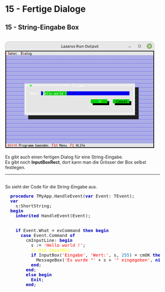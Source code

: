 # 15 - Fertige Dialoge
## 15 - String-Eingabe Box
<br>
<img src="image.png" alt="Selfhtml"><br><br>
Es gibt auch einen fertigen Dialog für eine String-Eingabe.<br>
Es gibt noch <b>InputBoxRect</b>, dort kann man die Grösser der Box selbst festlegen.<br>
<hr><br>
So sieht der Code für die String-Eingabe aus.<br>
<pre><code=pascal>  <b><font color="0000BB">procedure</font></b> TMyApp.HandleEvent(<b><font color="0000BB">var</font></b> Event: TEvent);
  <b><font color="0000BB">var</font></b>
    s:ShortString;
  <b><font color="0000BB">begin</font></b>
    <b><font color="0000BB">inherited</font></b> HandleEvent(Event);
<br>
    <b><font color="0000BB">if</font></b> Event.What = evCommand <b><font color="0000BB">then</font></b> <b><font color="0000BB">begin</font></b>
      <b><font color="0000BB">case</font></b> Event.Command <b><font color="0000BB">of</font></b>
        cmInputLine: <b><font color="0000BB">begin</font></b>
          s := <font color="#FF0000">'Hello world !'</font>;
          <i><font color="#FFFF00">// Die InputBox</font></i>
          <b><font color="0000BB">if</font></b> InputBox(<font color="#FF0000">'Eingabe'</font>, <font color="#FF0000">'Wert:'</font>, s, <font color="#0077BB">255</font>) = cmOK <b><font color="0000BB">then</font></b> <b><font color="0000BB">begin</font></b>
            MessageBox(<font color="#FF0000">'Es wurde "'</font> + s + <font color="#FF0000">'" eingegeben'</font>, <b><font color="0000BB">nil</font></b>, mfOKButton);
          <b><font color="0000BB">end</font></b>;
        <b><font color="0000BB">end</font></b>;
        <b><font color="0000BB">else</font></b> <b><font color="0000BB">begin</font></b>
          <b><font color="0000BB">Exit</font></b>;
        <b><font color="0000BB">end</font></b>;</code></pre>
<br>

